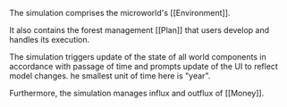 The simulation comprises the microworld's [[Environment]]. 

It also contains the forest management [[Plan]] that users develop and handles its execution.

The simulation triggers update of the state of all world components in accordance with passage of time and prompts update of the UI to reflect model changes. he smallest unit of time here is "year".

 Furthermore, the simulation manages influx and outflux of [[Money]].